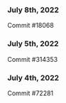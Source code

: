 ### July 8th, 2022

Commit #18068

### July 5th, 2022

Commit #314353


### July 4th, 2022

Commit #72281

